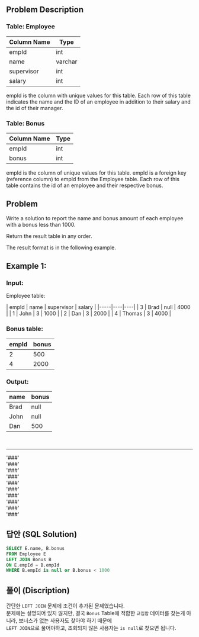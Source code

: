 ## Problem Description


### Table: Employee


| Column Name | Type    |
|------|-----|
| empId       | int     |
| name        | varchar |
| supervisor  | int     |
| salary      | int     |

empId is the column with unique values for this table.
Each row of this table indicates the name and the ID of an employee in addition to their salary and the id of their manager.
 

### Table: Bonus

| Column Name | Type |
|-----|-----|
| empId       | int  |
| bonus       | int  |
empId is the column of unique values for this table.
empId is a foreign key (reference column) to empId from the Employee table.
Each row of this table contains the id of an employee and their respective bonus.
 
## Problem

Write a solution to report the name and bonus amount of each employee with a bonus less than 1000.

Return the result table in any order.

The result format is in the following example.

 

## Example 1:

### Input: 
Employee table:

| empId | name   | supervisor | salary |
|-----|----|----|
| 3     | Brad   | null       | 4000   |
| 1     | John   | 3          | 1000   |
| 2     | Dan    | 3          | 2000   |
| 4     | Thomas | 3          | 4000   |

### Bonus table:

| empId | bonus |
|-------|-------|
| 2     | 500   |
| 4     | 2000  |

### Output: 

| name | bonus |
|-----|-------|
| Brad | null  |
| John | null  |
| Dan  | 500   |



<br/>

---
'###'  
'###'  
'###'  
'###'  
'###'  
'###'  
'###'  
'###'  
'###'  
'###'  

## 답안 (SQL Solution)

```sql
SELECT E.name, B.bonus
FROM Employee E
LEFT JOIN Bonus B
ON E.empId = B.empId
WHERE B.empId is null or B.bonus < 1000
```

## 풀이 (Discription)
간단한 `LEFT JOIN` 문제에 조건이 추가된 문제였습니다.  
문제에는 설명되어 있지 않지만, 결국 `Bonus` Table에 적합한 `교집합` 데이터를 찾는게 아니라, 보너스가 없는 사용자도 찾아야 하기 때문에  
`LEFT JOIN`으로 풀어야하고, 조회되지 않은 사용자는 `is null`로 찾으면 됩니다.